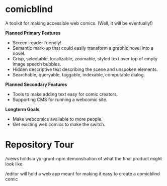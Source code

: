 comicblind
==========

A toolkit for making accessible web comics. (Well, it will be eventually!)

**Planned Primary Features**

* Screen-reader friendly!
* Semantic mark-up that could easily transform a graphic novel into a novel.
* Crisp, selectable, localizable, zoomable, styled text over top of empty image speech bubbles.
* Hidden descriptive text describing the scene and unspoken elements.
* Searchable, queryable, taggable, indexable, computable dialog.

**Planned Secondary Features**

* Tools to make adding text easy for comic creators.
* Supporting CMS for running a webcomic site.

**Longterm Goals**

* Make webcomics available to more people.
* Get existing web comics to make the switch.

Repository Tour
===============

/views holds a yo-grunt-npm demonstration of what the final product might look like.

/editor will hold a web app meant for making it easy to create a comicblind comic
